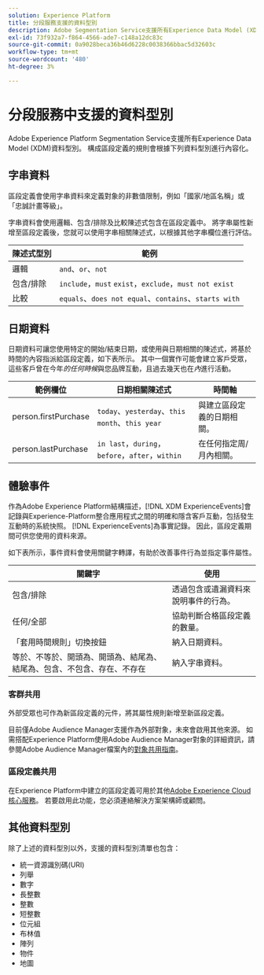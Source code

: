 ```yaml
---
solution: Experience Platform
title: 分段服務支援的資料型別
description: Adobe Segmentation Service支援所有Experience Data Model (XDM)資料型別。 構成區段定義的規則會根據下列資料型別進行內容化。
exl-id: 73f932a7-f864-4566-ade7-c148a12dc83c
source-git-commit: 0a9028beca36b46d6228c0038366bbac5d32603c
workflow-type: tm+mt
source-wordcount: '480'
ht-degree: 3%

---
```


# 分段服務中支援的資料型別

Adobe Experience Platform Segmentation Service支援所有Experience Data Model (XDM)資料型別。 構成區段定義的規則會根據下列資料型別進行內容化。

## 字串資料

區段定義會使用字串資料來定義對象的非數值限制，例如「國家/地區名稱」或「忠誠計畫等級」。

字串資料會使用邏輯、包含/排除及比較陳述式包含在區段定義中。 將字串屬性新增至區段定義後，您就可以使用字串相關陳述式，以根據其他字串欄位進行評估。

| 陳述式型別 | 範例 |
| -------------- | -------- |
| 邏輯 | `and`、`or`、`not` |
| 包含/排除 | `include`，`must` `exist`，`exclude`，`must not exist` |
| 比較 | `equals`、`does not equal`、`contains`、`starts with` |

## 日期資料

日期資料可讓您使用特定的開始/結束日期，或使用與日期相關的陳述式，將基於時間的內容指派給區段定義，如下表所示。 其中一個實作可能會建立客戶受眾，這些客戶曾在今年&#x200B;*的任何時候*&#x200B;與您品牌互動，且過去幾天也在&#x200B;*內*&#x200B;進行活動。

| 範例欄位 | 日期相關陳述式 | 時間軸 |
| ------------- | ------------------------ | --------- |
| person.firstPurchase | `today`、`yesterday`、`this month`、`this year` | 與建立區段定義的日期相關。 |
| person.lastPurchase | `in last`，`during`，`before`，`after`，`within` | 在任何指定周/月內相關。 |

## 體驗事件

作為Adobe Experience Platform結構描述，[!DNL XDM ExperienceEvents]會記錄與Experience-Platform整合應用程式之間的明確和隱含客戶互動，包括發生互動時的系統快照。 [!DNL ExperienceEvents]為事實記錄。 因此，區段定義期間可供您使用的資料來源。

如下表所示，事件資料會使用關鍵字轉譯，有助於改善事件行為並指定事件屬性。

| 關鍵字 | 使用 |
| ------- | --- |
| 包含/排除 | 透過包含或遺漏資料來說明事件的行為。 |
| 任何/全部 | 協助判斷合格區段定義的數量。 |
| 「套用時間規則」切換按鈕 | 納入日期資料。 |
| 等於、不等於、開頭為、開頭為、結尾為、結尾為、包含、不包含、存在、不存在 | 納入字串資料。 |

### 客群共用

外部受眾也可作為新區段定義的元件，將其屬性規則新增至新區段定義。

目前僅Adobe Audience Manager支援作為外部對象，未來會啟用其他來源。 如需搭配Experience Platform使用Adobe Audience Manager對象的詳細資訊，請參閱Adobe Audience Manager檔案內的[對象共用指南](https://experienceleague.adobe.com/docs/audience-manager/user-guide/implementation-integration-guides/integration-experience-platform/aam-aep-audience-sharing.html?lang=zh-Hant)。

### 區段定義共用

在Experience Platform中建立的區段定義可用於其他[Adobe Experience Cloud核心服務](https://experienceleague.adobe.com/docs/core-services/interface/experience-cloud.html?lang=zh-Hant)。 若要啟用此功能，您必須連絡解決方案架構師或顧問。

## 其他資料型別

除了上述的資料型別以外，支援的資料型別清單也包含：

- 統一資源識別碼(URI)
- 列舉
- 數字
- 長整數
- 整數
- 短整數
- 位元組
- 布林值
- 陣列
- 物件
- 地圖
